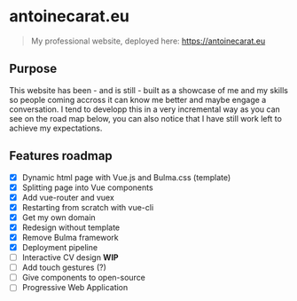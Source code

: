 # antoinecarat.eu
> My professional website, deployed here: https://antoinecarat.eu

## Purpose
This website has been - and is still - built as a showcase of me and my skills so people coming accross it can know me better and maybe engage a conversation. I tend to developp this in a very incremental way as you can see on the road map below, you can also notice that I have still work left to achieve my expectations.

## Features roadmap

- [x] Dynamic html page with Vue.js and Bulma.css (template)
- [x] Splitting page into Vue components
- [x] Add vue-router and vuex
- [x] Restarting from scratch with vue-cli
- [x] Get my own domain
- [x] Redesign without template
- [x] Remove Bulma framework
- [x] Deployment pipeline
- [ ] Interactive CV design **WIP**
- [ ] Add touch gestures (?)
- [ ] Give components to open-source
- [ ] Progressive Web Application